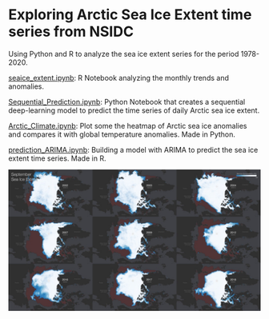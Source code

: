 # Exploring Arctic Sea Ice Extent time series from NSIDC
Using Python and R to analyze the sea ice extent series for the period 1978-2020.

[seaice_extent.ipynb](https://github.com/rcruzgar/analyses/blob/master/nsidc_seaice/seaice_extent.ipynb): R Notebook analyzing the monthly trends and anomalies.

[Sequential_Prediction.ipynb](https://github.com/rcruzgar/analyses/blob/master/nsidc_seaice/Sequential_Prediction.ipynb): Python Notebook that creates a sequential deep-learning model to predict the time series of daily Arctic sea ice extent.

[Arctic_Climate.ipynb](https://github.com/rcruzgar/analyses/blob/master/nsidc_seaice/Arctic_Climate.ipynb): Plot some the heatmap of Arctic sea ice anomalies and compares it with global temperature anomalies. Made in Python.

[prediction_ARIMA.ipynb](https://github.com/rcruzgar/analyses/blob/master/nsidc_seaice/prediction_ARIMA.ipynb): Building a model with ARIMA to predict the sea ice extent time series. Made in R.


<p align="center">
<img src=data/sept_seaice.jpg alt="Selected years of September Arctic Sea Ice between 2002 and 2018. Source: NSIDC.">
</p>
